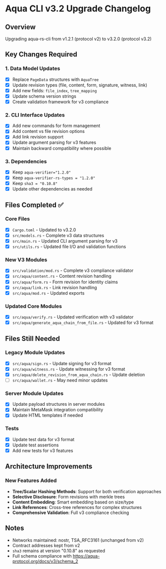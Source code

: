 # Aqua CLI v3.2 Upgrade Changelog

## Overview

Upgrading aqua-rs-cli from v1.2.1 (protocol v2) to v3.2.0 (protocol v3.2)

## Key Changes Required

### 1. Data Model Updates

- [x] Replace `PageData` structures with `AquaTree`
- [x] Update revision types (file, content, form, signature, witness, link)
- [x] Add new fields: `file_index`, `tree_mapping`
- [x] Update schema version strings
- [x] Create validation framework for v3 compliance

### 2. CLI Interface Updates

- [x] Add new commands for form management
- [x] Add content vs file revision options
- [x] Add link revision support
- [x] Update argument parsing for v3 features
- [x] Maintain backward compatibility where possible

### 3. Dependencies

- [x] Keep `aqua-verifier="1.2.0"`
- [x] Keep `aqua-verifier-rs-types = "1.2.0"`
- [x] Keep `sha3 = "0.10.8"`
- [x] Update other dependencies as needed

## Files Completed ✅

### Core Files

- [x] `Cargo.toml` - Updated to v3.2.0
- [x] `src/models.rs` - Complete v3 data structures
- [x] `src/main.rs` - Updated CLI argument parsing for v3
- [x] `src/utils.rs` - Updated file I/O and validation functions

### New V3 Modules

- [x] `src/validation/mod.rs` - Complete v3 compliance validator
- [x] `src/aqua/content.rs` - Content revision handling
- [x] `src/aqua/form.rs` - Form revision for identity claims
- [x] `src/aqua/link.rs` - Link revision handling
- [x] `src/aqua/mod.rs` - Updated exports

### Updated Core Modules

- [x] `src/aqua/verify.rs` - Updated verification with v3 validator
- [x] `src/aqua/generate_aqua_chain_from_file.rs` - Updated for v3 format

## Files Still Needed

### Legacy Module Updates

- [x] `src/aqua/sign.rs` - Update signing for v3 format
- [x] `src/aqua/witness.rs` - Update witnessing for v3 format
- [x] `src/aqua/delete_revision_from_aqua_chain.rs` - Update deletion
- [ ] `src/aqua/wallet.rs` - May need minor updates

### Server Module Updates

- [x] Update payload structures in server modules
- [x] Maintain MetaMask integration compatibility
- [x] Update HTML templates if needed

### Tests

- [x] Update test data for v3 format
- [x] Update test assertions
- [x] Add new tests for v3 features

## Architecture Improvements

### New Features Added

- **Tree/Scalar Hashing Methods**: Support for both verification approaches
- **Selective Disclosure**: Form revisions with merkle trees
- **Content Embedding**: Smart embedding based on size/type
- **Link References**: Cross-tree references for complex structures
- **Comprehensive Validation**: Full v3 compliance checking

## Notes

- Networks maintained: nostr, TSA_RFC3161 (unchanged from v2)
- Contract addresses kept from v2
- `sha3` remains at version "0.10.8" as requested
- Full schema compliance with https://aqua-protocol.org/docs/v3/schema_2

